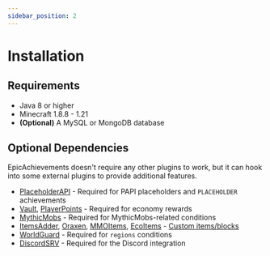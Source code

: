 ```yaml
---
sidebar_position: 2
---
```


# Installation

## Requirements
- Java 8 or higher
- Minecraft 1.8.8 - 1.21
- **(Optional)** A MySQL or MongoDB database

## Optional Dependencies

EpicAchievements doesn't require any other plugins to work, but it can hook into some external plugins to provide additional features.

- [PlaceholderAPI](https://www.spigotmc.org/resources/placeholderapi.6245/) - Required for PAPI placeholders and `PLACEHOLDER` achievements
- [Vault](https://www.spigotmc.org/resources/vault.34315/), [PlayerPoints](https://www.spigotmc.org/resources/playerpoints.80745/) - Required for economy rewards
- [MythicMobs](https://www.spigotmc.org/resources/mythicmobs.5702/) - Required for MythicMobs-related conditions
- [ItemsAdder](https://www.spigotmc.org/resources/73355/), [Oraxen](https://www.spigotmc.org/resources/72448/), [MMOItems](https://www.spigotmc.org/resources/39267/), [EcoItems](https://www.spigotmc.org/resources/94601/) - [Custom items/blocks](../useful-stuff/item-format.md)
- [WorldGuard](https://dev.bukkit.org/projects/worldguard) - Required for `regions` conditions
- [DiscordSRV](https://www.spigotmc.org/resources/discordsrv.18494/) - Required for the Discord integration
